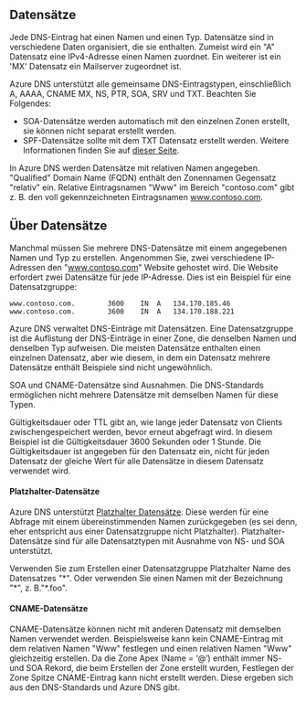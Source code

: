 ## <a name="about-records"></a>Datensätze

Jede DNS-Eintrag hat einen Namen und einen Typ. Datensätze sind in verschiedene Daten organisiert, die sie enthalten. Zumeist wird ein "A" Datensatz eine IPv4-Adresse einen Namen zuordnet. Ein weiterer ist ein 'MX' Datensatz ein Mailserver zugeordnet ist.

Azure DNS unterstützt alle gemeinsame DNS-Eintragstypen, einschließlich A, AAAA, CNAME MX, NS, PTR, SOA, SRV und TXT. Beachten Sie Folgendes:
- SOA-Datensätze werden automatisch mit den einzelnen Zonen erstellt, sie können nicht separat erstellt werden.
- SPF-Datensätze sollte mit dem TXT Datensatz erstellt werden. Weitere Informationen finden Sie auf [dieser Seite](http://tools.ietf.org/html/rfc7208#section-3.1).

In Azure DNS werden Datensätze mit relativen Namen angegeben. "Qualified" Domain Name (FQDN) enthält den Zonennamen Gegensatz "relativ" ein. Relative Eintragsnamen "Www" im Bereich "contoso.com" gibt z. B. den voll gekennzeichneten Eintragsnamen www.contoso.com.

## <a name="about-record-sets"></a>Über Datensätze

Manchmal müssen Sie mehrere DNS-Datensätze mit einem angegebenen Namen und Typ zu erstellen. Angenommen Sie, zwei verschiedene IP-Adressen den "www.contoso.com" Website gehostet wird. Die Website erfordert zwei Datensätze für jede IP-Adresse. Dies ist ein Beispiel für eine Datensatzgruppe:

    www.contoso.com.        3600    IN  A   134.170.185.46
    www.contoso.com.        3600    IN  A   134.170.188.221

Azure DNS verwaltet DNS-Einträge mit Datensätzen. Eine Datensatzgruppe ist die Auflistung der DNS-Einträge in einer Zone, die denselben Namen und denselben Typ aufweisen. Die meisten Datensätze enthalten einen einzelnen Datensatz, aber wie diesem, in dem ein Datensatz mehrere Datensätze enthält Beispiele sind nicht ungewöhnlich.

SOA und CNAME-Datensätze sind Ausnahmen. Die DNS-Standards ermöglichen nicht mehrere Datensätze mit demselben Namen für diese Typen.

Gültigkeitsdauer oder TTL gibt an, wie lange jeder Datensatz von Clients zwischengespeichert werden, bevor erneut abgefragt wird. In diesem Beispiel ist die Gültigkeitsdauer 3600 Sekunden oder 1 Stunde. Die Gültigkeitsdauer ist angegeben für den Datensatz ein, nicht für jeden Datensatz der gleiche Wert für alle Datensätze in diesem Datensatz verwendet wird.

#### <a name="wildcard-record-sets"></a>Platzhalter-Datensätze

Azure DNS unterstützt [Platzhalter Datensätze](https://en.wikipedia.org/wiki/Wildcard_DNS_record). Diese werden für eine Abfrage mit einem übereinstimmenden Namen zurückgegeben (es sei denn, eher entspricht aus einer Datensatzgruppe nicht Platzhalter). Platzhalter-Datensätze sind für alle Datensatztypen mit Ausnahme von NS- und SOA unterstützt.  

Verwenden Sie zum Erstellen einer Datensatzgruppe Platzhalter Name des Datensatzes "\*". Oder verwenden Sie einen Namen mit der Bezeichnung "\*", z. B."\*.foo".

#### <a name="cname-record-sets"></a>CNAME-Datensätze

CNAME-Datensätze können nicht mit anderen Datensatz mit demselben Namen verwendet werden. Beispielsweise kann kein CNAME-Eintrag mit dem relativen Namen "Www" festlegen und einen relativen Namen "Www" gleichzeitig erstellen. Da die Zone Apex (Name = ‘@’) enthält immer NS- und SOA Rekord, die beim Erstellen der Zone erstellt wurden, Festlegen der Zone Spitze CNAME-Eintrag kann nicht erstellt werden. Diese ergeben sich aus den DNS-Standards und Azure DNS gibt.
